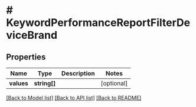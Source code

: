 # # KeywordPerformanceReportFilterDeviceBrand

## Properties

Name | Type | Description | Notes
------------ | ------------- | ------------- | -------------
**values** | **string[]** |  | [optional]

[[Back to Model list]](../../README.md#models) [[Back to API list]](../../README.md#endpoints) [[Back to README]](../../README.md)
